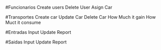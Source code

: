 #Funcionarios
    Create users
    Delete User
    Asign Car

#Transportes
    Create car
    Update Car
    Delete Car
    How Much it gain
    How Muct it consume

#Entradas
    Input 
    Update
    Report

#Saidas
    Input
    Update
    Report